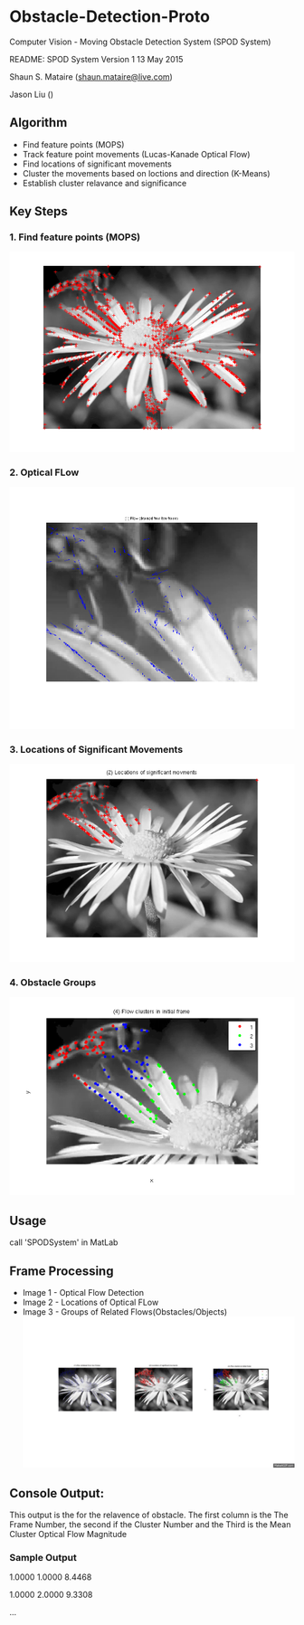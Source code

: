 # Obstacle-Detection-Proto
Computer Vision - Moving Obstacle Detection System (SPOD System)

README: SPOD System   Version 1                13 May 2015

Shaun S. Mataire (shaun.mataire@live.com)

Jason Liu ()

## Algorithm
* Find feature points (MOPS)
* Track feature point movements (Lucas-Kanade Optical Flow)
* Find locations of significant movements
* Cluster the movements based on loctions and direction (K-Means)
* Establish cluster relavance and significance

## Key Steps
### 1. Find feature points (MOPS)
![Features](img/untitled.png)

### 2. Optical FLow
![Flow](img/zoomedflowimage.png)

### 3. Locations of Significant Movements
![Significant Movements](img/locationimage.png)

### 4. Obstacle Groups
![Obstacle Groups](img/zoomedclasterimage.png)

## Usage
call 'SPODSystem' in MatLab

## Frame Processing
+ Image 1 - Optical Flow Detection
+ Image 2 - Locations of Optical FLow
+ Image 3 - Groups of Related Flows(Obstacles/Objects)
![Frame Proccesing](aaaa.gif)

## Console Output: 
This output is the for the relavence of obstacle.
The first column is the The Frame Number, the second if the Cluster
Number and the Third is the Mean Cluster Optical Flow Magnitude

### Sample Output
1.0000    1.0000    8.4468

1.0000    2.0000    9.3308

...


